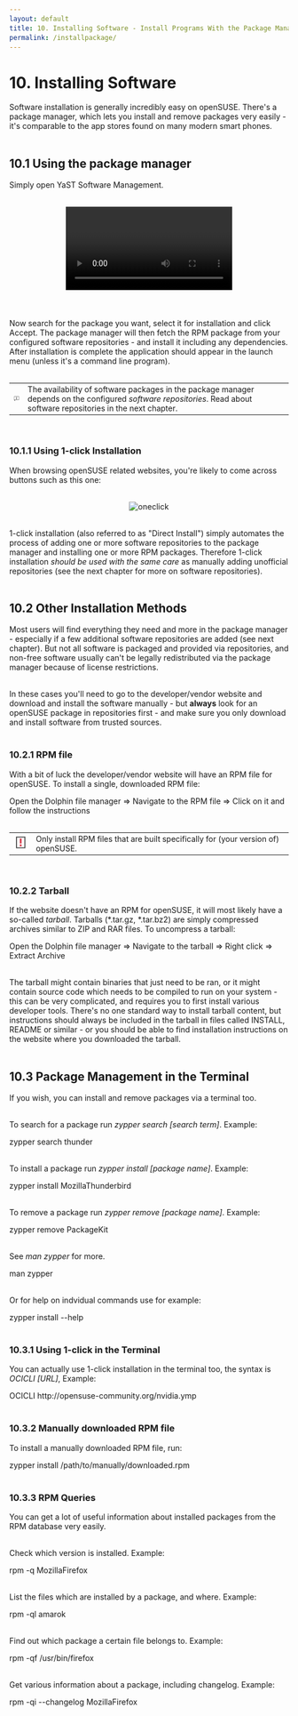 ```yaml
---
layout: default
title: 10. Installing Software - Install Programs With the Package Manager
permalink: /installpackage/
---
```


# 10. Installing Software

Software installation is generally incredibly easy on openSUSE. There's a package manager, which lets you install and remove packages very easily - it's comparable to the app stores found on many modern smart phones.<br /><br />

## 10.1 Using the package manager

Simply open YaST Software Management.<br /><br />


<center><video src="video/installpackage114.ogv" controls>  

<center><a href="images/screenshots/sw-single.png" rel="thumbnail"><img src="images/screenshots/sw-singleb.png" alt="sw-single" class="pic" /></a></center><br />

<b>Your web browser does not support the HTML5 video element and/or Ogg Theora format.<br />
Try Firefox, Konqueror or Opera.</b><br /><br />

<a href="video/installpackage-full.ogv">Download video for local viewing (3.0 MB)</a>
</video></center>  <br /><br />


Now search for the package you want, select it for installation and click Accept. The package manager will then fetch the RPM package from your configured software repositories - and install it including any dependencies. After installation is complete the application should appear in the launch menu (unless it's a command line program).<br /><br />


<div class="tip">
<table>
<tbody>
<tr>
<td><img src="images/pics/tip.png" alt="tip" /></td>
<td>The availability of software packages in the package manager depends on the configured <i>software repositories</i>. Read about software repositories in the next chapter.</td>
</tr>
</tbody>
</table>
</div><br />

### 10.1.1 Using 1-click Installation

When browsing openSUSE related websites, you're likely to come across buttons such as this one:<br /><br />


<center><img class="pic" alt="oneclick" src="images/pics/oneclick.png" /></center><br />


1-click installation (also referred to as "Direct Install") simply automates the process of adding one or more software repositories to the package manager and installing one or more RPM packages. Therefore 1-click installation <i>should be used with the same care</i> as manually adding unofficial repositories (see the next chapter for more on software repositories).<br/><br />

## 10.2 Other Installation Methods

Most users will find everything they need and more in the package manager - especially if a few additional software repositories are added (see next chapter). But not all software is packaged and provided via repositories, and non-free software usually can't be legally redistributed via the package manager because of license restrictions.<br /><br /> 

In these cases you'll need to go to the developer/vendor website and download and install the software manually - but <b>always</b> look for an openSUSE package in repositories first - and make sure you only download and install software from trusted sources.<br /><br />

### 10.2.1 RPM file

With a bit of luck the developer/vendor website will have an RPM file for openSUSE. To install a single, downloaded RPM file:
<div class="sti">Open the Dolphin file manager =&gt; Navigate to the RPM file =&gt; Click on it and follow the instructions</div><br />

<div class="obs">
<table>
<tbody>
<tr>
<td><img src="images/pics/obs.png" alt="obs" /></td>
<td>Only install RPM files that are built specifically for (your version of) openSUSE.</td>
</tr>
</tbody>
</table>
</div><br />

### 10.2.2 Tarball

If the website doesn't have an RPM for openSUSE, it will most likely have a so-called <i>tarball</i>. Tarballs (*.tar.gz, *.tar.bz2) are simply compressed archives similar to ZIP and RAR files. To uncompress a tarball:
<div class="sti">Open the Dolphin file manager =&gt; Navigate to the tarball =&gt; Right click =&gt; Extract Archive</div><br />

The tarball might contain binaries that just need to be ran, or it might contain source code which needs to be compiled to run on your system - this can be very complicated, and requires you to first install various developer tools. There's no one standard way to install tarball content, but instructions should always be included in the tarball in files called INSTALL, README or similar - or you should be able to find installation instructions on the website where you downloaded the tarball.<br /><br />

## 10.3 Package Management in the Terminal

If you wish, you can install and remove packages via a terminal too.<br /><br />

To search for a package run <i>zypper search [search term]</i>. Example:
<div class="cl">zypper search thunder</div><br />

To install a package run <i>zypper install [package name]</i>. Example:
<div class="clroot">zypper install MozillaThunderbird</div><br />

To remove a package run <i>zypper remove [package name]</i>. Example:
<div class="clroot">zypper remove PackageKit</div><br />

See <i>man zypper</i> for more.
<div class="cl">man zypper</div><br />

Or for help on indvidual commands use for example:
<div class="cl">zypper install --help</div><br />

### 10.3.1 Using 1-click in the Terminal

You can actually use 1-click installation in the terminal too, the syntax is <i>OCICLI [URL]</i>, Example:
<div class="clroot">OCICLI http://opensuse-community.org/nvidia.ymp</div><br />

### 10.3.2 Manually downloaded RPM file

To install a manually downloaded RPM file, run:
<div class="clroot">zypper install /path/to/manually/downloaded.rpm</div><br />

### 10.3.3 RPM Queries

You can get a lot of useful information about installed packages from the RPM database very easily.<br /><br />

Check which version is installed. Example:
<div class="cl">rpm -q MozillaFirefox</div><br />

List the files which are installed by a package, and where. Example:
<div class="cl">rpm -ql amarok</div><br />

Find out which package a certain file belongs to. Example:
<div class="cl">rpm -qf /usr/bin/firefox</div><br />

Get various information about a package, including changelog. Example:
<div class="cl">rpm -qi --changelog MozillaFirefox</div><br />
